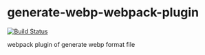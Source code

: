 # generate-webp-webpack-plugin

[![Build Status](https://www.travis-ci.org/Linnanli/generate-webp-webpack-plugin.svg?branch=master)](https://www.travis-ci.org/Linnanli/generate-webp-webpack-plugin)

webpack plugin of generate webp format file
